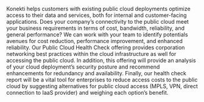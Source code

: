 Konekti helps customers with existing public cloud deployments optimize access to their data and services, 
both for internal and customer-facing applications. Does your company’s connectivity to the public cloud 
meet your business requirements in terms of cost, bandwidth, reliability, and general performance? We can 
work with your team to identify potentials avenues for cost reduction, performance improvement, and enhanced 
reliability.  Our Public Cloud Health Check offering provides corporation networking best practices within 
the cloud infrastructure as well for accessing the public cloud. In addition, this offering will provide an 
analysis of your cloud deployment’s security posture and recommend enhancements for redundancy and availability. 
Finally, our health check report will be a vital tool for enterprises to reduce access costs to the public cloud 
by suggesting alternatives for public cloud access (MPLS, VPN, direct connection to IaaS provider) and weighing 
each option’s benefit.

